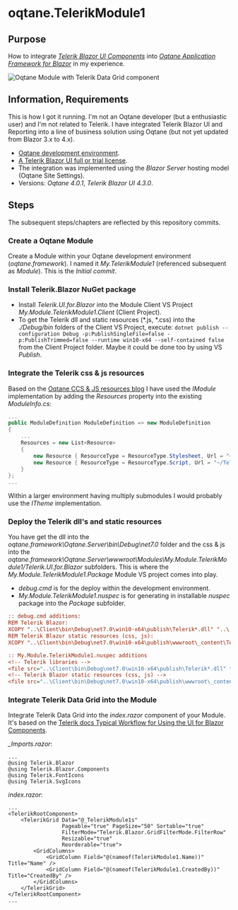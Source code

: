 # oqtane.TelerikModule1

## Purpose

How to integrate [*Telerik Blazor UI Components*](https://www.telerik.com/blazor-ui) into [*Oqtane Application Framework for Blazor*](www.oqtane.org) in my experience.

![Oqtane Module with Telerik Data Grid component](https://github.com/nicpitsch/Oqtane.TelerikModule1/assets/1652835/7a55889e-2f3f-48ea-acb6-a142e62620ca)

## Information, Requirements

This is how I got it running. I'm not an Oqtane developer (but a enthusiastic user) and I'm not related to Telerik. I have integrated Telerik Blazor UI and Reporting into a line of business solution using Oqtane (but not yet updated from Blazor 3.x to 4.x).

* [Oqtane development environment](https://github.com/oqtane/oqtane.framework#getting-started).
* [A Telerik Blazor UI full or trial license](https://www.telerik.com/blazor-ui).
* The integration was implemented using the *Blazor Server* hosting model (Oqtane Site Settings).
* Versions: *Oqtane 4.0.1*, *Telerik Blazor UI 4.3.0*.

## Steps

The subsequent steps/chapters are reflected by this repository commits.

### Create a Oqtane Module

Create a Module within your Oqtane development environment (*oqtane.framework*). I named it *My.TelerikModule1* (referenced subsequent as *Module*). This is the *Initial commit*.

### Install Telerik.Blazor NuGet package

* Install *Telerik.UI.for.Blazor* into the Module Client VS Project *My.Module.TelerikModule1.Client* (Client Project).
* To get the Telerik dll and static resources (*.js, *.css) into the *./Debug/bin* folders of the Client VS Project, execute: `dotnet publish --configuration Debug -p:PublishSingleFile=false -p:PublishTrimmed=false --runtime win10-x64 --self-contained false` from the Client Project folder. Maybe it could be done too by using VS *Publish*.

### Integrate the Telerik css & js resources

Based on the [Oqtane CCS & JS resources blog](https://www.oqtane.org/blog/!/61/css-js-resources) I have used the *IModule* implementation by adding the *Resources* property into the existing *ModuleInfo.cs*:

```cs
...
public ModuleDefinition ModuleDefinition => new ModuleDefinition
{
    ...
    Resources = new List<Resource>
    {
        new Resource { ResourceType = ResourceType.Stylesheet, Url = "~/Telerik.UI.for.Blazor/css/kendo-theme-default/all.css" },              
        new Resource { ResourceType = ResourceType.Script, Url = "~/Telerik.UI.for.Blazor/js/telerik-blazor.js", Level = ResourceLevel.Site },
    }
};
...
```

Within a larger environment having multiply submodules I would probably use the *ITheme* implementation.

### Deploy the Telerik dll's and static resources

You have get the dll into the *oqtane.framework\Oqtane.Server\bin\Debug\net7.0* folder and the css & js into the *oqtane.framework\Oqtane.Server\wwwroot\Modules\My.Module.TelerikModule1/Telerik.UI.for.Blazor* subfolders. This is where the *My.Module.TelerikModule1.Package* Module VS project comes into play.

* *debug.cmd* is for the deploy within the development environment.
* *My.Module.TelerikModule1.nuspec* is for generating in installable *nuspec* package into the *Package* subfolder.

```ini
:: debug.cmd additions:
REM Telerik Blazor:
XCOPY "..\Client\bin\Debug\net7.0\win10-x64\publish\Telerik*.dll" "..\..\oqtane.framework\Oqtane.Server\bin\Debug\net7.0\" /Y
REM Telerik Blazor static resources (css, js):
XCOPY "..\Client\bin\Debug\net7.0\win10-x64\publish\wwwroot\_content\Telerik.UI.for.Blazor\*" "..\..\oqtane.framework\Oqtane.Server\wwwroot\Modules\My.Module.TelerikModule1\Telerik.UI.for.Blazor\" /Y /S /I

:: My.Module.TelerikModule1.nuspec additions
<!-- Telerik libraries -->
<file src="..\Client\bin\Debug\net7.0\win10-x64\publish\Telerik*.dll" target="lib\net7.0" />
<!-- Telerik Blazor static resources (css, js) -->
<file src="..\Client\bin\Debug\net7.0\win10-x64\publish\wwwroot\_content\Telerik.UI.for.Blazor\**\*.*" target="wwwroot\Modules\My.Module.TelerikModule1\Telerik.UI.for.Blazor\" />
```

### Integrate Telerik Data Grid into the Module

Integrate Telerik Data Grid into the *index.razor* component of your Module. It's based on the [Telerik docs Typical Workflow for Using the UI for Blazor Components](https://docs.telerik.com/blazor-ui/getting-started/what-you-need).

*_Imports.razor*:

```razor
...
@using Telerik.Blazor
@using Telerik.Blazor.Components
@using Telerik.FontIcons
@using Telerik.SvgIcons
```

*index.razor*:

```razor
...
<TelerikRootComponent>
    <TelerikGrid Data="@_TelerikModule1s"
                 Pageable="true" PageSize="50" Sortable="true"
                 FilterMode="Telerik.Blazor.GridFilterMode.FilterRow"
                 Resizable="true" 
                 Reorderable="true">
        <GridColumns>
            <GridColumn Field="@(nameof(TelerikModule1.Name))" Title="Name" />
            <GridColumn Field="@(nameof(TelerikModule1.CreatedBy))" Title="CreatedBy" />
        </GridColumns>
    </TelerikGrid>
</TelerikRootComponent>
...
```
